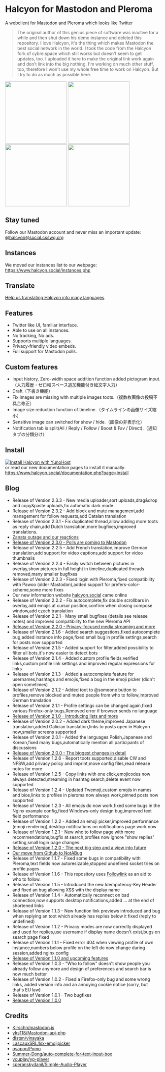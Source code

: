# Halcyon for Mastodon and Pleroma
A webclient for Mastodon and Pleroma which looks like Twitter

>The original author of this genius piece of software was inactive for a while and then shut down his demo instance and deleted this repository. I love Halcyon, it's the thing which makes Mastodon the best social network in the world. I took the code from the Halcyon fork of cybre.space which still works but doesn't seem to get updates, too. I uploaded it here to make the original link work again and don't link into the big nothing. I'm working on much other stuff, too, therefore I won't use my whole free time to work on Halcyon. But I try to do as much as possible here.

<a href="https://halcyon.osa-p.net/login/assets/images/preview0.png"><img src="https://halcyon.osa-p.net/login/assets/images/preview0.png" width="200px"></a>
<a href="https://halcyon.osa-p.net/login/assets/images/preview1.png"><img src="https://halcyon.osa-p.net/login/assets/images/preview1.png" width="200px"></a>
<a href="https://halcyon.osa-p.net/login/assets/images/preview2.png"><img src="https://halcyon.osa-p.net/login/assets/images/preview2.png" width="200px"></a>
<a href="https://halcyon.osa-p.net/login/assets/images/preview3.png"><img src="https://halcyon.osa-p.net/login/assets/images/preview3.png" width="200px"></a>

## Stay tuned
Follow our Mastodon account and never miss an important update: [@halcyon@social.csswg.org](https://social.csswg.org/@halcyon)

## Instances
We moved our instances list to our webpage: https://www.halcyon.social/instances.php

## Translate
[Help us translating Halcyon into many languages](https://translate.nikisoft.one/projects/halcyon/)

## Features
- Twitter like UI, familiar interface.
- Able to use on all instances.
- No tracking, No ads.
- Supports multiple languages.
- Privacy-friendly video embeds.
- Full support for Mastodon polls.

## Custom features
- Input history, Zero-width space addition function added pictogram input.（入力履歴・ゼロ幅スペース追加機能付き絵文字入力）
- Draft（下書き機能）
- Fix images are missing with multiple images toots.（複数枚画像の投稿不具合修正）
- Image size reduction function of timeline.（タイムラインの画像サイズ縮小）
- Sensitive image can switched for show / hide.（画像の非表示化）
- Notification tab is split(All / Reply / Follow / Boost &amp; Fav / Direct).（通知タブの分類分け）



## Install
[![Install Halcyon with YunoHost](https://install-app.yunohost.org/install-with-yunohost.png)](https://install-app.yunohost.org/?app=halcyon)  
or read our new documentation pages to install it manually: https://www.halcyon.social/documentation.php?page=install

## Blog
- Release of Version 2.3.3 - New media uploader,sort uploads,drag&drop and copy&paste uploads,fix automatic dark mode
- Release of Version 2.3.2 - Add block and mute management,add management for follow requests,add Catalan translation
- Release of Version 2.3.1 - Fix duplicated thread,allow adding more toots as reply chain,add Dutch translation,more bugfixes,improved translations.
- [Zanata outage and our reactions](https://blog.nikisoft.one/note/656562f160a728ea)
- [Release of Version 2.3.0 - Polls are coming to Mastodon](https://blog.nikisoft.one/note/9d17f1ca19da4095)
- Release of Version 2.2.5 - Add French translation,improve German translation,add support for video captions,add support for video thumbnails
- Release of Version 2.2.4 - Easily switch between pictures in overlay,show pictures in full height in timeline,duplicated threads removed,many smaller bugfixes
- Release of Version 2.2.3 - Fixed login with Pleroma,fixed compatibility with Pawoo (older Mastodon),added support for prefers-color-scheme,some more fixes
- Our new information website [halcyon.social](https://www.halcyon.social) came online
- Release of Version 2.2.2 - Fix autocomplete,fix double scrollbars in overlay,add emojis at cursor position,confirm when closing compose window,add czech translation
- Release of Version 2.2.1 - Many small bugfixes (details see release notes) and improved compatibility to the new Pleroma API
- [Release of Version 2.2.0 - Privacy-focused media streaming and more](https://blog.nikisoft.one/note/a8b64e33e423f60f)
- Release of Version 2.1.6 - Added search suggestions,fixed autocomplete bug,added instance info page,fixed small bug in profile settings,search for posts now supported
- Release of Version 2.1.5 - Added support for filter,added possibility to filter all bots,it's now easier to detect bots
- Release of Version 2.1.4 - Added custom profile fields,verified links,custom profile link settings and improved regular expressions for links
- Release of Version 2.1.3 - Added a autocomplete feature for usernames,hashtags and emojis,fixed a bug in the emoji picker (didn't open sometimes)
- Release of Version 2.1.2 - Added toot to @someone button to profiles,remove blocked and muted people from who to follow,improved German translation
- Release of Version 2.1.1 - Profile settings can be changed again,fixed various Firefox-only bugs,Removed error if browser sends no language
- [Release of Version 2.1.0 - Introducing lists and more](https://blog.nikisoft.one/note/d18ef711148a1ea4)
- Release of Version 2.0.2 - Added dark theme,improved Japanese translation,added Galician translation,links to posts open in Halcyon now,smaller screens supported
- Release of Version 2.0.1 - Added the languages Polish,Japanese and Korean,fixed many bugs,automatically mention all participants of discussions
- [Release of Version 2.0.0 - The biggest changes in detail](https://blog.nikisoft.one/note/d9ef70e8c0f88051)
- Release of Version 1.2.6 - Report toots supported,disable CW and NFSW,add privacy policy and imprint,move config files,read release notes for more
- Release of Version 1.2.5 - Copy links with one click,emojicodes now always detected,streaming in hashtag search,delete event now supported
- Release of Version 1.2.4 - Updated Twemoji,custom emojis in names and bios,links to profiles in pleroma now always work,pinned posts now supported
- Release of Version 1.2.3 - All emojis do now work,fixed some bugs in the Nginx example config,fixed Windows-only design bug,improved text field performance
- Release of Version 1.2.2 - Added an emoji picker,improved performance (emoji rendering),desktop notifications on notifications page work now
- Release of Version 1.2.1 - New who to follow page with more recommendations,bugfix at search,profiles now ignore "show replies" setting,small login page changes
- [Release of Version 1.2.0 - The next big step and a view into future](https://blog.nikisoft.one/note/d3edc2bc8e4101e2)
- [Our move from Github to NotABug](https://blog.nikisoft.one/note/3c0607171cdf5310)
- Release of Version 1.1.7 - Fixed some bugs in compatibility with Pleroma,text fields now autoresizable,stopped undefined socket tries on profile pages
- Release of Version 1.1.6 - This repository uses [Followlink](https://followlink.osa-p.net/) as an aid to who to follow.
- Release of Version 1.1.5 - Introduced the new Idempotency-Key Header and fixed an bug allowing XSS with the display name
- Release of Version 1.1.4 - Automatically reconnect on bad connection,now supports desktop notifications,added ... at the end of shortened links
- Release of Version 1.1.3 - New function link previews introduced and bug when replying an toot which already has replies below it fixed (reply to undefined)
- Release of Version 1.1.2 - Privacy modes are now correctly displayed and used for replies,use username if display name doesn't exist,bugs on search page fixed
- Release of Version 1.1.1 - Fixed error 404 when viewing profile of own instance,numbers below profile on the left do now change during session,added nginx config
- [Release of Version 1.1.0 and upcoming features](https://blog.nikisoft.one/note/56626d2a0239160f)
- Release of Version 1.0.3 - "Who to follow" doesn't show people you already follow anymore and design of preferences and search bar is now much better
- Release of Version 1.0.2 - Fixed a Firefox-only bug and some wrong links, added version info and an annoying cookie notice (sorry, but that's EU law)
- Release of Version 1.0.1 - Two bugfixes
- [Release of Version 1.0.0](https://blog.nikisoft.one/note/41bbb56a91aee055)

## Credits
- [Kirschn/mastodon.js](https://github.com/Kirschn/mastodon.js)
- [yks118/Mastodon-api-php](https://github.com/yks118/Mastodon-api-php)
- [distsn/vinayaka](https://github.com/distsn/vinayaka)
- [LascauxSRL/lsx-emojipicker](https://github.com/LascauxSRL/lsx-emojipicker)
- [osapon/Pomo](https://github.com/osapon/Pomo)
- [Summer-Dong/auto-complete-for-text-input-box](https://github.com/Summer-Dong/auto-complete-for-text-input-box)
- [youplay/yp-player](https://notabug.org/youplay/yp-player)
- [speranskydanil/Simple-Audio-Player](https://github.com/speranskydanil/Simple-Audio-Player)
